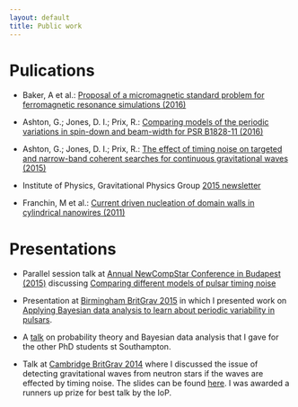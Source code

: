 ```yaml
---
layout: default
title: Public work
---
```


# Pulications

* Baker, A et al.: [Proposal of a micromagnetic standard problem for ferromagnetic resonance simulations (2016)](http://adsabs.harvard.edu/abs/2016arXiv160305419B)

* Ashton, G.; Jones, D. I.; Prix, R.: [Comparing models of the periodic variations in spin-down and beam-width for PSR B1828-11 (2016) ](http://adsabs.harvard.edu/abs/2016MNRAS.458..881A)

* Ashton, G.; Jones, D. I.; Prix, R.: [The effect of timing noise on targeted 
  and narrow-band coherent searches for continuous gravitational waves (2015)
  ](http://adsabs.harvard.edu/abs/2014arXiv1410.8044A)

* Institute of Physics, Gravitational Physics Group [2015 newsletter](
  http://www.iop.org/activity/groups/subject/gp/news/file_64991.pdf)

* Franchin, M et al.: [Current driven nucleation of domain walls in cylindrical nanowires (2011)](http://www.southampton.ac.uk/~fangohr/publications/poster/MMM_2011_CurrentNanowire_Franchin.pdf)

# Presentations

* Parallel session talk at [Annual NewCompStar Conference in Budapest 
  (2015)](https://indico.kfki.hu/event/254/) discussing 
  [Comparing different models of pulsar timing 
  noise](https://indico.kfki.hu/event/254/session/6/contribution/126/material/slides/0.pdf)

* Presentation at [Birmingham BritGrav
  2015](http://www.sr.bham.ac.uk/britgrav15/) in which I presented work on
  [Applying Bayesian data analysis to learn about periodic variability in
  pulsars](BritGrav15.pdf).

* A [talk](Student_seminar02.pdf) on probability theory and Bayesian data
  analysis that I gave for the other PhD students st Southampton.

* Talk at [Cambridge BritGrav 2014](http://www.ast.cam.ac.uk/meetings/2014/britgrav.14) where
  I discussed the issue of detecting gravitational waves from neutron stars if 
  the waves are effected by timing noise. The slides can be found [here](BritGrav.pdf).
  I was awarded a runners up prize for best talk by the IoP.
